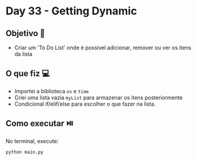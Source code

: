 # Day 33 - Getting Dynamic

## Objetivo 🎯
- Criar um 'To Do List' onde é possível adicionar, remover ou ver os itens da lista

## O que fiz 💻
- Importei a biblioteca `os` e `time`
- Criei uma lista vazia `myList` para armazenar os itens posteriormente
- Condicional if/elif/else para escolher o que fazer na lista.
  
## Como executar ⏯️
No terminal, execute:
```bash
python main.py
